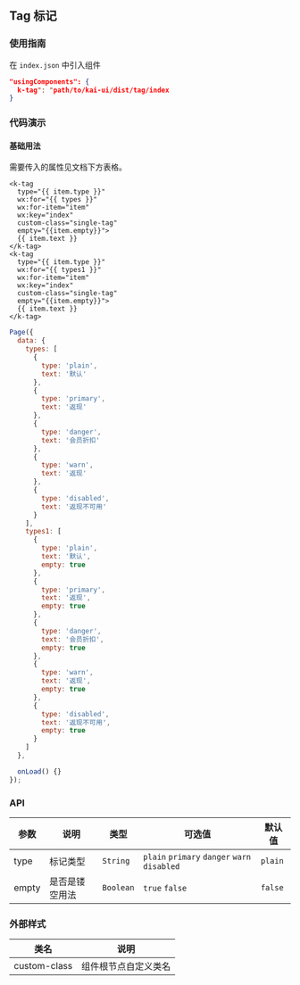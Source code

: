 ## Tag 标记

### 使用指南
在 `index.json` 中引入组件
```json
"usingComponents": {
  k-tag": "path/to/kai-ui/dist/tag/index
}
```

### 代码演示

#### 基础用法
需要传入的属性见文档下方表格。

```wxml
<k-tag 
  type="{{ item.type }}" 
  wx:for="{{ types }}" 
  wx:for-item="item" 
  wx:key="index" 
  custom-class="single-tag" 
  empty="{{item.empty}}">
  {{ item.text }}
</k-tag>
<k-tag 
  type="{{ item.type }}" 
  wx:for="{{ types1 }}" 
  wx:for-item="item" 
  wx:key="index" 
  custom-class="single-tag" 
  empty="{{item.empty}}">
  {{ item.text }}
</k-tag>
```
```javascript
Page({
  data: {
    types: [
      {
        type: 'plain',
        text: '默认'
      },
      {
        type: 'primary',
        text: '返现'
      },
      {
        type: 'danger',
        text: '会员折扣'
      },
      {
        type: 'warn',
        text: '返现'
      },
      {
        type: 'disabled',
        text: '返现不可用'
      }
    ],
    types1: [
      {
        type: 'plain',
        text: '默认',
        empty: true
      },
      {
        type: 'primary',
        text: '返现',
        empty: true
      },
      {
        type: 'danger',
        text: '会员折扣',
        empty: true
      },
      {
        type: 'warn',
        text: '返现',
        empty: true
      },
      {
        type: 'disabled',
        text: '返现不可用',
        empty: true
      }
    ]
  },

  onLoad() {}
});
```

### API

| 参数 | 说明 | 类型 | 可选值 | 默认值 |
|-----------|-----------|-----------|-----------|-------------|
| type | 标记类型 | `String` | `plain` `primary` `danger` `warn` `disabled`| `plain` |
| empty | 是否是镂空用法 | `Boolean` | `true` `false` | `false` |

### 外部样式

| 类名 | 说明 |
|-----------|-----------|
| custom-class | 组件根节点自定义类名 |

